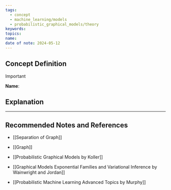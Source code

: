 ```yaml
---
tags:
  - concept
  - machine_learning/models
  - probabilistic_graphical_models/theory
keywords: 
topics: 
name: 
date of note: 2024-05-12
---
```


## Concept Definition

>[!important]
>**Name**: 



## Explanation





-----------
##  Recommended Notes and References

- [[Separation of Graph]]

- [[Graph]]

- [[Probabilistic Graphical Models by Koller]]
- [[Graphical Models Exponential Families and Variational Inference by Wainwright and Jordan]]
- [[Probabilistic Machine Learning Advanced Topics by Murphy]]
